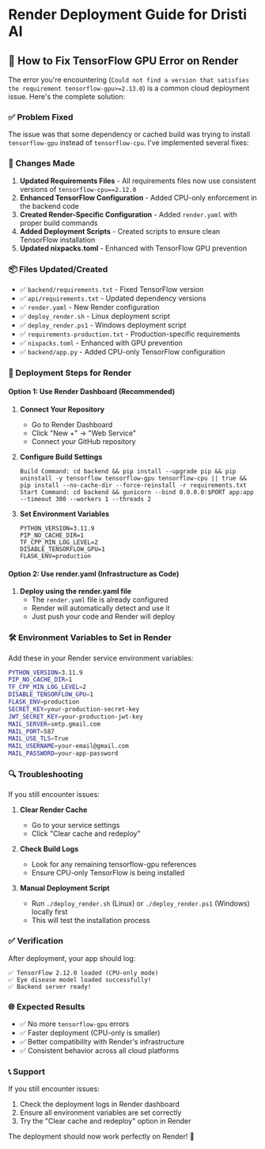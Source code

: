# Render Deployment Guide for Dristi AI

## 🚀 How to Fix TensorFlow GPU Error on Render

The error you're encountering (`Could not find a version that satisfies the requirement tensorflow-gpu>=2.13.0`) is a common cloud deployment issue. Here's the complete solution:

### ✅ Problem Fixed

The issue was that some dependency or cached build was trying to install `tensorflow-gpu` instead of `tensorflow-cpu`. I've implemented several fixes:

### 🔧 Changes Made

1. **Updated Requirements Files** - All requirements files now use consistent versions of `tensorflow-cpu==2.12.0`
2. **Enhanced TensorFlow Configuration** - Added CPU-only enforcement in the backend code
3. **Created Render-Specific Configuration** - Added `render.yaml` with proper build commands
4. **Added Deployment Scripts** - Created scripts to ensure clean TensorFlow installation
5. **Updated nixpacks.toml** - Enhanced with TensorFlow GPU prevention

### 📦 Files Updated/Created

- ✅ `backend/requirements.txt` - Fixed TensorFlow version
- ✅ `api/requirements.txt` - Updated dependency versions
- ✅ `render.yaml` - New Render configuration
- ✅ `deploy_render.sh` - Linux deployment script
- ✅ `deploy_render.ps1` - Windows deployment script
- ✅ `requirements-production.txt` - Production-specific requirements
- ✅ `nixpacks.toml` - Enhanced with GPU prevention
- ✅ `backend/app.py` - Added CPU-only TensorFlow configuration

### 🚀 Deployment Steps for Render

#### Option 1: Use Render Dashboard (Recommended)

1. **Connect Your Repository**
   - Go to Render Dashboard
   - Click "New +" → "Web Service"
   - Connect your GitHub repository

2. **Configure Build Settings**
   ```
   Build Command: cd backend && pip install --upgrade pip && pip uninstall -y tensorflow tensorflow-gpu tensorflow-cpu || true && pip install --no-cache-dir --force-reinstall -r requirements.txt
   Start Command: cd backend && gunicorn --bind 0.0.0.0:$PORT app:app --timeout 300 --workers 1 --threads 2
   ```

3. **Set Environment Variables**
   ```
   PYTHON_VERSION=3.11.9
   PIP_NO_CACHE_DIR=1
   TF_CPP_MIN_LOG_LEVEL=2
   DISABLE_TENSORFLOW_GPU=1
   FLASK_ENV=production
   ```

#### Option 2: Use render.yaml (Infrastructure as Code)

1. **Deploy using the render.yaml file**
   - The `render.yaml` file is already configured
   - Render will automatically detect and use it
   - Just push your code and Render will deploy

### 🛠️ Environment Variables to Set in Render

Add these in your Render service environment variables:

```bash
PYTHON_VERSION=3.11.9
PIP_NO_CACHE_DIR=1
TF_CPP_MIN_LOG_LEVEL=2
DISABLE_TENSORFLOW_GPU=1
FLASK_ENV=production
SECRET_KEY=your-production-secret-key
JWT_SECRET_KEY=your-production-jwt-key
MAIL_SERVER=smtp.gmail.com
MAIL_PORT=587
MAIL_USE_TLS=True
MAIL_USERNAME=your-email@gmail.com
MAIL_PASSWORD=your-app-password
```

### 🔍 Troubleshooting

If you still encounter issues:

1. **Clear Render Cache**
   - Go to your service settings
   - Click "Clear cache and redeploy"

2. **Check Build Logs**
   - Look for any remaining tensorflow-gpu references
   - Ensure CPU-only TensorFlow is being installed

3. **Manual Deployment Script**
   - Run `./deploy_render.sh` (Linux) or `./deploy_render.ps1` (Windows) locally first
   - This will test the installation process

### ✅ Verification

After deployment, your app should log:
```
✅ TensorFlow 2.12.0 loaded (CPU-only mode)
✅ Eye disease model loaded successfully!
✅ Backend server ready!
```

### 🌐 Expected Results

- ✅ No more `tensorflow-gpu` errors
- ✅ Faster deployment (CPU-only is smaller)
- ✅ Better compatibility with Render's infrastructure
- ✅ Consistent behavior across all cloud platforms

### 📞 Support

If you still encounter issues:
1. Check the deployment logs in Render dashboard
2. Ensure all environment variables are set correctly
3. Try the "Clear cache and redeploy" option in Render

The deployment should now work perfectly on Render! 🎉